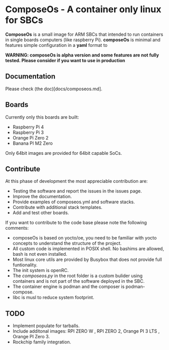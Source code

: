 # ComposeOs - A container only linux for SBCs


**ComposeOs** is a small image for ARM SBCs that intended to run containers in single boards computers (like raspberry Pi). **composeOs** is minimal and features simple configuration in a **yaml** format to 

**WARNING: composeOs is alpha version and some features are not fully tested. Please consider if you want to use in production**


## Documentation

Please check (the doc)[docs/composeos.md].

## Boards

Currently only this boards are built:

- Raspberry Pi 4
- Raspberry Pi 3
- Orange Pi Zero 2
- Banana PI M2 Zero

Only 64bit images are provided for 64bit capable SoCs.


## Contribute

At this phase of development the most appreciable contribution are:

- Testing the software and report the issues in the issues page.
- Improve the documentation.
- Provide examples of composeos.yml and software stacks.
- Contribute with additional stack templates.
- Add and test other boards.


If you want to contribute to the code base please note the following comments:

- composeOs is based on yocto/oe, you need to be familiar with yocto concepts to understand the structure of the project.
- All custom code is implemented in POSIX shell. No bashims are allowed, bash is not even installed.
- Most linux core utils are provided by Busybox that does not provide full funtionality.
- The init system is openRC.
- The _composeos.py_ in the root folder is a custom bulider using containers and is not part of the software deployed in the SBC.
- The container engine is podman and the composer is podman-compose.
- libc is musl to reduce system footprint.

## TODO

- Implement populate for tarballs.
- Include additonal images: RPI ZERO W ,  RPI ZERO 2, Orange PI 3 LTS , Orange PI Zero 3.
- Rockchip family integration.





















